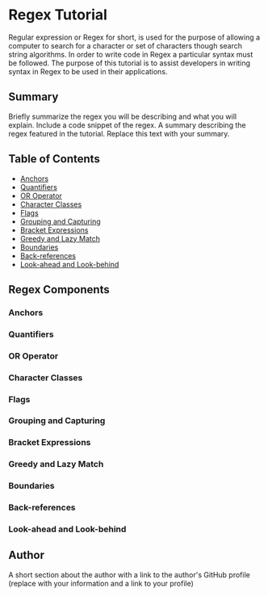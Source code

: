 # Regex Tutorial

Regular expression or Regex for short, is used for the purpose of allowing a computer to search for a character or set of characters though search string algorithms.  In order to write code in Regex a particular syntax must be followed.  The purpose of this tutorial is to assist developers in writing syntax in Regex to be used in their applications.  

## Summary

Briefly summarize the regex you will be describing and what you will explain. Include a code snippet of the regex. A summary describing the regex featured in the tutorial. Replace this text with your summary.

## Table of Contents

- [Anchors](#anchors)
- [Quantifiers](#quantifiers)
- [OR Operator](#or-operator)
- [Character Classes](#character-classes)
- [Flags](#flags)
- [Grouping and Capturing](#grouping-and-capturing)
- [Bracket Expressions](#bracket-expressions)
- [Greedy and Lazy Match](#greedy-and-lazy-match)
- [Boundaries](#boundaries)
- [Back-references](#back-references)
- [Look-ahead and Look-behind](#look-ahead-and-look-behind)

## Regex Components

### Anchors

### Quantifiers

### OR Operator

### Character Classes

### Flags

### Grouping and Capturing

### Bracket Expressions

### Greedy and Lazy Match

### Boundaries

### Back-references

### Look-ahead and Look-behind

## Author

A short section about the author with a link to the author's GitHub profile (replace with your information and a link to your profile)

